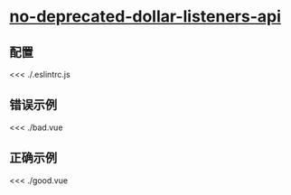 
# [no-deprecated-dollar-listeners-api](https://eslint.vuejs.org/rules/no-deprecated-dollar-listeners-api.html)

## 配置

<<< ./.eslintrc.js

## 错误示例

<<< ./bad.vue

## 正确示例

<<< ./good.vue
        
